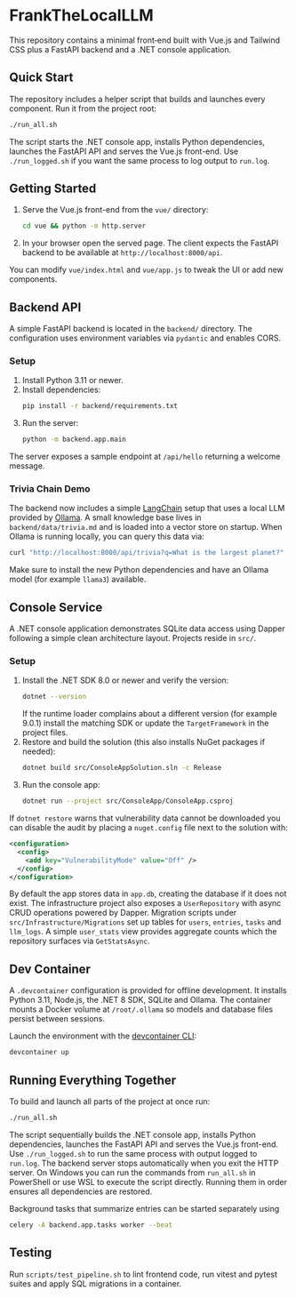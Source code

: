 # FrankTheLocalLLM

This repository contains a minimal front‑end built with Vue.js and Tailwind CSS plus a FastAPI backend and a .NET console application.

## Quick Start

The repository includes a helper script that builds and launches every component. Run it from the project root:

```bash
./run_all.sh
```

The script starts the .NET console app, installs Python dependencies, launches the FastAPI API and serves the Vue.js front-end.
Use `./run_logged.sh` if you want the same process to log output to `run.log`.

## Getting Started

1. Serve the Vue.js front-end from the `vue/` directory:
   ```bash
   cd vue && python -m http.server
   ```

2. In your browser open the served page. The client expects the FastAPI backend
   to be available at `http://localhost:8000/api`.

You can modify `vue/index.html` and `vue/app.js` to tweak the UI or add new
components.


## Backend API

A simple FastAPI backend is located in the `backend/` directory. The configuration uses environment variables via `pydantic` and enables CORS.

### Setup

1. Install Python 3.11 or newer.
2. Install dependencies:
   ```bash
   pip install -r backend/requirements.txt
   ```
3. Run the server:
   ```bash
   python -m backend.app.main
   ```

The server exposes a sample endpoint at `/api/hello` returning a welcome message.

### Trivia Chain Demo

The backend now includes a simple [LangChain](https://python.langchain.com) setup
that uses a local LLM provided by [Ollama](https://ollama.ai). A small knowledge
base lives in `backend/data/trivia.md` and is loaded into a vector store on
startup. When Ollama is running locally, you can query this data via:

```bash
curl "http://localhost:8000/api/trivia?q=What is the largest planet?"
```

Make sure to install the new Python dependencies and have an Ollama model (for
example `llama3`) available.


## Console Service

A .NET console application demonstrates SQLite data access using Dapper following a simple clean architecture layout. Projects reside in `src/`.

### Setup

1. Install the .NET SDK 8.0 or newer and verify the version:
   ```bash
   dotnet --version
   ```
   If the runtime loader complains about a different version (for example 9.0.1) install the matching SDK or update the `TargetFramework` in the project files.
2. Restore and build the solution (this also installs NuGet packages if needed):
   ```bash
   dotnet build src/ConsoleAppSolution.sln -c Release
   ```
3. Run the console app:
   ```bash
   dotnet run --project src/ConsoleApp/ConsoleApp.csproj
   ```

If `dotnet restore` warns that vulnerability data cannot be downloaded you can disable the audit by placing a `nuget.config` file next to the solution with:

```xml
<configuration>
  <config>
    <add key="VulnerabilityMode" value="Off" />
  </config>
</configuration>
```

By default the app stores data in `app.db`, creating the database if it does not exist.
The infrastructure project also exposes a `UserRepository` with async CRUD
operations powered by Dapper. Migration scripts under
`src/Infrastructure/Migrations` set up tables for `users`, `entries`, `tasks`
and `llm_logs`. A simple `user_stats` view provides aggregate counts which the
repository surfaces via `GetStatsAsync`.

## Dev Container

A `.devcontainer` configuration is provided for offline development.
It installs Python 3.11, Node.js, the .NET 8 SDK, SQLite and Ollama.
The container mounts a Docker volume at `/root/.ollama` so models and
database files persist between sessions.

Launch the environment with the [devcontainer CLI](https://containers.dev/cli):

```bash
devcontainer up
```

## Running Everything Together

To build and launch all parts of the project at once run:

```bash
./run_all.sh
```

The script sequentially builds the .NET console app, installs Python dependencies, launches the FastAPI API and serves the Vue.js front-end. Use `./run_logged.sh` to run the same process with output logged to `run.log`. The backend server stops automatically when you exit the HTTP server.
On Windows you can run the commands from `run_all.sh` in PowerShell or use
WSL to execute the script directly. Running them in order ensures all
dependencies are restored.

Background tasks that summarize entries can be started separately using

```bash
celery -A backend.app.tasks worker --beat
```



## Testing
Run `scripts/test_pipeline.sh` to lint frontend code, run vitest and pytest suites and apply SQL migrations in a container.
